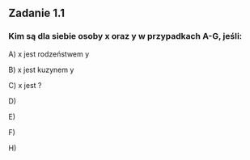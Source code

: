 ## Zadanie 1.1
### Kim są dla siebie osoby x oraz y w przypadkach A-G, jeśli:

A) x jest rodzeństwem y

B) x jest kuzynem y

C) x jest ?

D)

E)

F)

H)

